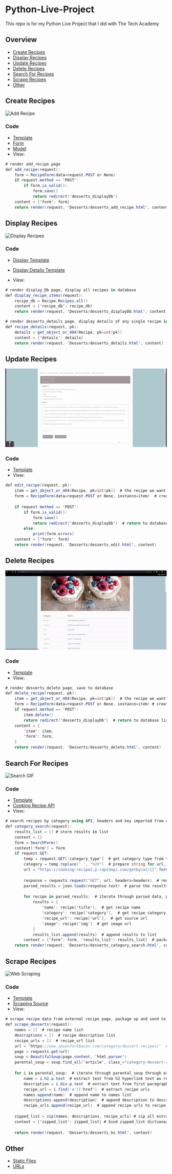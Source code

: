 # Python-Live-Project
This repo is for my Python Live Project that I did with The Tech Academy

## Overview


- [Create Recipes](#create-recipes)
- [Display Recipes](#display-recipes)
- [Update Recipes](#update-recipes)
- [Delete Recipes](#delete-recipes)
- [Search For Recipes](#search-for-recipes)
- [Scrape Recipes](#scrape-recipes)
- [Other](#other)

## Create Recipes
![Add Recipe](https://github.com/sseyler0119/Python-Live-Project/blob/main/img/Add%20Recipe%201.gif)
### Code
- [Template](https://github.com/sseyler0119/Python-Live-Project/blob/main/templates/Desserts/desserts_add_recipe.html)
- [Form](https://github.com/sseyler0119/Python-Live-Project/blob/main/forms.py)
- [Model](https://github.com/sseyler0119/Python-Live-Project/blob/main/models.py)
- View:
```cs
# render add_recipe page
def add_recipe(request):
    form = RecipeForm(data=request.POST or None)
    if request.method == 'POST':
        if form.is_valid():
            form.save()
            return redirect('desserts_displayDb')
    content = {'form': form}
    return render(request, 'Desserts/desserts_add_recipe.html', content)
```
## Display Recipes
![Display Recipes](https://github.com/sseyler0119/Python-Live-Project/blob/main/img/Display%20Database%20and%20Details.gif)
### Code
- [Display Template](https://github.com/sseyler0119/Python-Live-Project/blob/main/templates/Desserts/desserts_displayDb.html)
- [Display Details Template](https://github.com/sseyler0119/Python-Live-Project/blob/main/templates/Desserts/desserts_details.html)

- View:
```cs
# render display_Db page, display all recipes in database
def display_recipe_items(request):
    recipe_db = Recipe.Recipes.all()
    content = {'recipe_db': recipe_db}
    return render(request, 'Desserts/desserts_displayDb.html', content)
```

```cs
# render desserts_details page, display details of any single recipe in the database
def recipe_details(request, pk):
    details = get_object_or_404(Recipe, pk=int(pk))
    content = {'details': details}
    return render(request, 'Desserts/desserts_details.html', content)
```
## Update Recipes
![Edit Recipe](https://github.com/sseyler0119/Python-Live-Project/blob/main/img/edit%20demo.gif)
### Code
- [Template](https://github.com/sseyler0119/Python-Live-Project/blob/main/templates/Desserts/desserts_edit.html)
- View:
```cs
def edit_recipe(request, pk):
    item = get_object_or_404(Recipe, pk=int(pk))  # the recipe we want to modify
    form = RecipeForm(data=request.POST or None, instance=item)  # create form instance and bind data to it

    if request.method == 'POST':
        if form.is_valid():
            form.save()
            return redirect('desserts_displayDb')  # return to database list
        else:
            print(form.errors)
    content = {'form': form}
    return render(request, 'Desserts/desserts_edit.html', content)
 ```
 
 ## Delete Recipes
![Delete Recipe](https://github.com/sseyler0119/Python-Live-Project/blob/main/img/Delete%20Demo.gif)
### Code
- [Template](https://github.com/sseyler0119/Python-Live-Project/blob/main/templates/Desserts/desserts_delete.html)
- View:
```cs
# render desserts_delete page, save to database
def delete_recipe(request, pk):
    item = get_object_or_404(Recipe, pk=int(pk))  # the recipe we want to delete
    form = RecipeForm(data=request.POST or None, instance=item) # create form instance and bind data to it
    if request.method == 'POST':
        item.delete()
        return redirect('desserts_displayDb')  # return to database list
    content = {
        'item': item,
        'form': form,
    }
    return render(request, 'Desserts/desserts_delete.html', content)
```

## Search For Recipes
![Search GIF](https://github.com/sseyler0119/Python-Live-Project/blob/main/img/APIdemo1.gif)
### Code
- [Template](https://github.com/sseyler0119/Python-Live-Project/blob/main/templates/Desserts/desserts_category_search.html)
- [Cooking Recipe API]( https://rapidapi.com/masterfahim-8ILF-zz7IG3/api/cooking-recipe2/)
- View:
```cs
# search recipes by category using API, headers and key imported from creds
def category_search(request):
    results_list = [] # store results in list
    context = {}
    form = SearchForm()
    context['form'] = form
    if request.GET:
        temp = request.GET['category_type']  # get category type from template form, store in temp variable
        category = temp.replace(' ', '%20')  # prepare string for url, replace space with url encoded space '%20'
        url = "https://cooking-recipe2.p.rapidapi.com/getbycat/{}".format(category)  # api url, append category

        response = requests.request("GET", url, headers=headers)  # request API response
        parsed_results = json.loads(response.text)  # parse the results

        for recipe in parsed_results:  # iterate through parsed data, pull out the pieces we want
            results = {
                'name': recipe['title'],  # get recipe name
                'category': recipe['category'],  # get recipe category
                'recipe_url': recipe['url'],  # get source url
                'image': recipe['img']  # get image url
            }
            results_list.append(results)  # append results to list
        context = {'form': form, 'results_list': results_list}  # package form and results_list in context
    return render(request, 'Desserts/desserts_category_search.html', context)
 ```
 
## Scrape Recipes
![Web Scraping](https://github.com/sseyler0119/Python-Live-Project/blob/main/img/BeautifulSoupDemo.gif)
### Code
- [Template](https://github.com/sseyler0119/Python-Live-Project/blob/main/templates/Desserts/desserts_bs.html)
- [Scraping Source](https://www.spoonforkbacon.com/category/dessert-recipes/)
- View:
```cs
# scrape recipe data from external recipe page, package up and send to template to be rendered
def scrape_desserts(request):
    names = []  # recipe name list
    descriptions = []  # recipe description list
    recipe_urls = []  # recipe_url list
    url = 'https://www.spoonforkbacon.com/category/dessert-recipes/'  # page to scrape data from
    page = requests.get(url)
    soup = BeautifulSoup(page.content, 'html.parser')
    parental_soup = soup.find_all('article', class_="category-dessert-recipes")  # parent to search

    for i in parental_soup:  # iterate through parental_soup through each article tag
        name = i.h2.a.text  # extract text from h2 hyperlink text as recipe name
        description = i.div.p.text  # extract text from first paragraph tag in the div inside parental soup
        recipe_url = i.find('a')['href']  # extract recipe urls
        names.append(name)  # append name to names list
        descriptions.append(description)  # append description to descriptions list
        recipe_urls.append(recipe_url)  # append recipe urls to recipe_urls list

    zipped_list = zip(names, descriptions, recipe_urls) # zip all extracted lists together
    context = {'zipped_list': zipped_list} # bind zipped_list dictionary to context

    return render(request, 'Desserts/desserts_bs.html', context)
 ```
## Other
- [Static Files](https://github.com/sseyler0119/Python-Live-Project/tree/main/static)
- [URLs](https://github.com/sseyler0119/Python-Live-Project/blob/main/urls.py)
